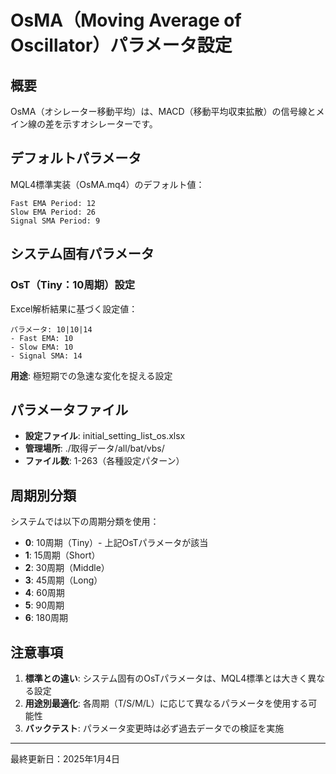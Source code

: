 # OsMA（Moving Average of Oscillator）パラメータ設定

## 概要

OsMA（オシレーター移動平均）は、MACD（移動平均収束拡散）の信号線とメイン線の差を示すオシレーターです。

## デフォルトパラメータ

MQL4標準実装（OsMA.mq4）のデフォルト値：
```
Fast EMA Period: 12
Slow EMA Period: 26  
Signal SMA Period: 9
```

## システム固有パラメータ

### OsT（Tiny：10周期）設定
Excel解析結果に基づく設定値：
```
パラメータ: 10|10|14
- Fast EMA: 10
- Slow EMA: 10
- Signal SMA: 14
```

**用途**: 極短期での急速な変化を捉える設定

## パラメータファイル

- **設定ファイル**: initial_setting_list_os.xlsx
- **管理場所**: ./取得データ/all/bat/vbs/
- **ファイル数**: 1-263（各種設定パターン）

## 周期別分類

システムでは以下の周期分類を使用：
- **0**: 10周期（Tiny）- 上記OsTパラメータが該当
- **1**: 15周期（Short）
- **2**: 30周期（Middle）
- **3**: 45周期（Long）
- **4**: 60周期
- **5**: 90周期
- **6**: 180周期

## 注意事項

1. **標準との違い**: システム固有のOsTパラメータは、MQL4標準とは大きく異なる設定
2. **用途別最適化**: 各周期（T/S/M/L）に応じて異なるパラメータを使用する可能性
3. **バックテスト**: パラメータ変更時は必ず過去データでの検証を実施

---

最終更新日：2025年1月4日